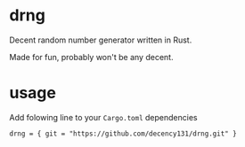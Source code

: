 # drng

Decent random number generator written in Rust.

Made for fun, probably won't be any decent.

# usage 

Add folowing line to your `Cargo.toml` dependencies

`drng = { git = "https://github.com/decency131/drng.git" }`
